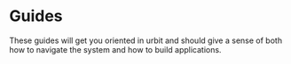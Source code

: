 <div class="small">

# Guides

These guides will get you oriented in urbit and should give a sense of both how to navigate the system and how to build applications.

</div>
